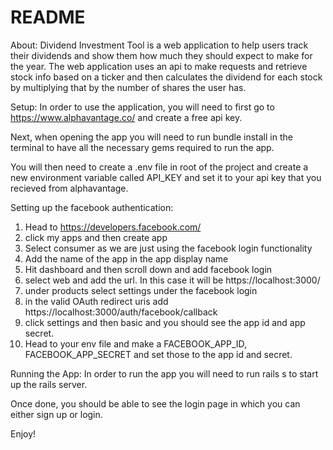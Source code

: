 # README

About: Dividend Investment Tool is a web application to help users track their dividends and show them how much they should expect to make for the year. The web application uses an api to make requests and retrieve stock info based on a ticker and then calculates the dividend for each stock by multiplying that by the number of shares the user has.

Setup: In order to use the application, you will need to first go to https://www.alphavantage.co/ and create a free api key.

Next, when opening the app you will need to run bundle install in the terminal to have all the necessary gems required to run the app.

You will then need to create a .env file in root of the project and create a new environment variable called API_KEY and set it to your api key that you recieved from alphavantage.

Setting up the facebook authentication:

1) Head to https://developers.facebook.com/
2) click my apps and then create app
3) Select consumer as we are just using the facebook login functionality
4) Add the name of the app in the app display name
5) Hit dashboard and then scroll down and add facebook login
6) select web and add the url. In this case it will be https://localhost:3000/
7) under products select settings under the facebook login
8) in the valid OAuth redirect uris add https://localhost:3000/auth/facebook/callback
9) click settings and then basic and you should see the app id and app secret.
10) Head to your env file and make a FACEBOOK_APP_ID, FACEBOOK_APP_SECRET and set those to the app id and secret.

Running the App: In order to run the app you will need to run rails s to start up the rails server.

Once done, you should be able to see the login page in which you can either sign up or login.

Enjoy!
